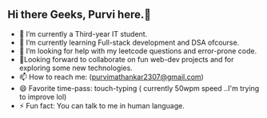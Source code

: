 ## Hi there Geeks, Purvi here.👋
- 🔭 I’m currently a Third-year IT student.
- 🌱 I’m currently learning Full-stack development and DSA ofcourse.
- 🤔 I’m looking for help with my leetcode questions and error-prone code.
- 🧐Looking forward to collaborate on fun web-dev projects and for exploring some new technologies.
- 📫 How to reach me: (purvimathankar2307@gmail.com)
- 😄 Favorite time-pass: touch-typing ( currently 50wpm speed ..I'm trying to improve lol)
- ⚡ Fun fact: You can talk to me in human language.


